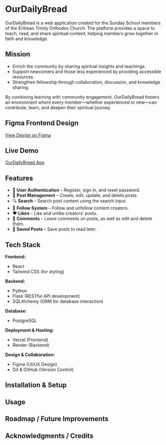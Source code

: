# OurDailyBread

OurDailyBread is a web application created for the Sunday School members of the Eritrean Trinity Orthodox Church. The platform provides a space to teach, read, and share spiritual content, helping members grow together in faith and knowledge.

## Mission

- Enrich the community by sharing spiritual insights and teachings.
- Support newcomers and those less experienced by providing accessible resources.
- Strengthen fellowship through collaboration, discussion, and knowledge sharing.

By combining learning with community engagement, OurDailyBread fosters an environment where every member—whether experienced or new—can contribute, learn, and deepen their spiritual journey.

## Figma Frontend Design

[View Design on Figma](https://www.figma.com/proto/Xu06twKOT2khQEdAfsXL1O/HolyShare?node-id=0-1&t=UsRRhIRuMXWMq9Tw-1)

## Live Demo

[OurDailyBread App](https://ourdailybread.app/)

## Features

- 🔑 **User Authentication** – Register, sign in, and reset password.
- 📝 **Post Management** – Create, edit, update, and delete posts.
- 🔍 **Search** – Search post content using the search input.
- 👥 **Follow System** – Follow and unfollow content creators.
- ❤️ **Likes** – Like and unlike creators’ posts.
- 💬 **Comments** – Leave comments on posts, as well as edit and delete them.
- 📌 **Saved Posts** – Save posts to read later.

## Tech Stack

**Frontend:**

- React
- Tailwind CSS (for styling)

**Backend:**

- Python
- Flask (RESTful API development)
- SQLAlchemy (ORM for database interaction)

**Database:**

- PostgreSQL

**Deployment & Hosting:**

- Vercel (Frontend)
- Render (Backend)

**Design & Collaboration:**

- Figma (UI/UX Design)
- Git & GitHub (Version Control)

## Installation & Setup

## Usage

## Roadmap / Future Improvements

## Acknowledgments / Credits
